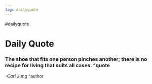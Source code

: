 ```yaml
---
tag: dailyquote
---
```


#dailyquote

# Daily Quote

### The shoe that fits one person pinches another; there is no recipe for living that suits all cases. ^quote
*-Carl Jung* ^author
